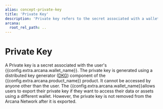 ```yaml
---
alias: concept-private-key
title: 'Private Key'
description: 'Private key refers to the secret associated with a wallet address required for signing blockchain transactions.'
arcana:
  root_rel_path: ..
---
```


# Private Key 

A Private key is a secret associated with the user's {{config.extra.arcana.wallet_name}}. The private key is generated using a distributed key generator ([DKG]({{page.meta.arcana.root_rel_path}}/concepts/dkg/index.md)) component of the {{config.extra.arcana.product_name}} product. It cannot be accessed by anyone other than the user. The {{config.extra.arcana.wallet_name}}allows users to export their private key if they want to access their data or assets using a different wallet. However, the private key is not removed from the Arcana Network after it is exported.
